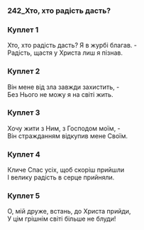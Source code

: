### 242_Хто, хто радість дасть?
### Куплет 1
Хто, хто радість дасть? Я в журбі благав. -<br/>Радість, щастя у Христа лиш я пізнав.
### Куплет 2
Він мене від зла завжди захистить, -<br/>Без Нього не можу я на світі жить.
### Куплет 3
Хочу жити з Ним, з Господом моїм, -<br/>Він стражданням відкупив мене Своїм.
### Куплет 4
Кличе Спас усіх, щоб скоріш прийшли<br/>І велику радість в серце прийняли.
### Куплет 5
О, мій друже, встань, до Христа прийди,<br/>У цім грішнім світі більше не блуди!
